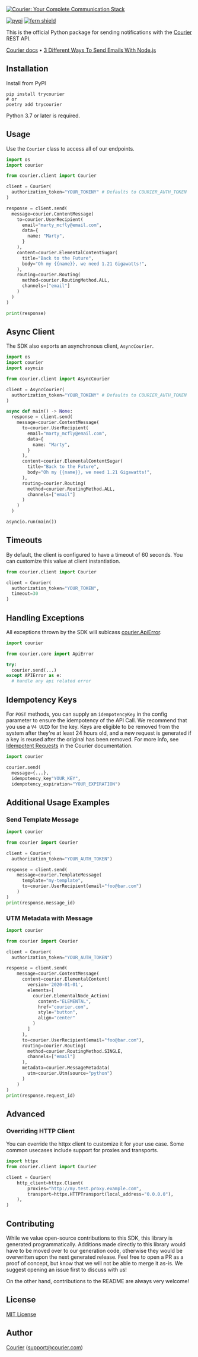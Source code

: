 [![Courier: Your Complete Communication Stack](https://marketing-assets-public.s3.us-west-1.amazonaws.com/github_nodejs.png)](https://courier.com)

[![pypi](https://img.shields.io/pypi/v/trycourier.svg)](https://pypi.python.org/pypi/trycourier)
[![fern shield](https://img.shields.io/badge/%F0%9F%8C%BF-SDK%20generated%20by%20Fern-brightgreen)](https://buildwithfern.com/?utm_source=trycourier/courier-node/readme)

This is the official Python package for sending notifications with the [Courier](https://courier.com) REST API.

[Courier docs](https://docs.courier.com/docs) • [3 Different Ways To Send Emails With Node.js](https://www.courier.com/blog/how-to-send-emails-with-node-js?utm_campaign=General-Content-Distribution&utm_source=github&utm_medium=node-sdk)

## Installation

Install from PyPI

```shell
pip install trycourier
# or 
poetry add trycourier
```

Python 3.7 or later is required.

## Usage
Use the `Courier` class to access all of our endpoints.

```python
import os
import courier

from courier.client import Courier

client = Courier(
  authorization_token="YOUR_TOKENY" # Defaults to COURIER_AUTH_TOKEN
)

response = client.send(
  message=courier.ContentMessage(
    to=courier.UserRecipient(
      email="marty_mcfly@email.com",
      data={
        name: "Marty",
      }
    ),
    content=courier.ElementalContentSugar(
      title="Back to the Future",
      body="Oh my {{name}}, we need 1.21 Gigawatts!",
    ),
    routing=courier.Routing(
      method=courier.RoutingMethod.ALL,
      channels=["email"]
    )
  )
)

print(response)
```

## Async Client
The SDK also exports an asynchronous client, `AsyncCourier`. 

```python
import os
import courier
import asyncio

from courier.client import AsyncCourier

client = AsyncCourier(
  authorization_token="YOUR_TOKENY" # Defaults to COURIER_AUTH_TOKEN
)

async def main() -> None: 
  response = client.send(
    message=courier.ContentMessage(
      to=courier.UserRecipient(
        email="marty_mcfly@email.com",
        data={
          name: "Marty",
        }
      ),
      content=courier.ElementalContentSugar(
        title="Back to the Future",
        body="Oh my {{name}}, we need 1.21 Gigawatts!",
      ),
      routing=courier.Routing(
        method=courier.RoutingMethod.ALL,
        channels=["email"]
      )
    )
  )

asyncio.run(main())
```

## Timeouts
By default, the client is configured to have a timeout of 60 seconds. 
You can customize this value at client instantiation. 

```python
from courier.client import Courier

client = Courier(
  authorization_token="YOUR_TOKEN",
  timeout=30
)
```

## Handling Exceptions
All exceptions thrown by the SDK will sublcass [courier.ApiError](./src/courier/core/api_error.py). 

```python
import courier

from courier.core import ApiError

try:
  courier.send(...)
except APIError as e:  
  # handle any api related error
```

## Idempotency Keys

For `POST` methods, you can supply an `idempotencyKey` in the config parameter to 
ensure the idempotency of the API Call. We recommend that you use a `V4 UUID` for the key. 
Keys are eligible to be removed from the system after they're at least 24 hours old, 
and a new request is generated if a key is reused after the original has been removed. 
For more info, see [Idempotent Requests](https://docs.courier.com/reference/idempotent-requests) 
in the Courier documentation.

```python
import courier

courier.send(
  message={...}, 
  idempotency_key"YOUR_KEY", 
  idempotency_expiration="YOUR_EXPIRATION")
```

## Additional Usage Examples

### Send Template Message

```python
import courier

from courier import Courier

client = Courier(
  authorization_token="YOUR_AUTH_TOKEN")

response = client.send(
    message=courier.TemplateMessage(
      template="my-template",
      to=courier.UserRecipient(email="foo@bar.com")
    )
)
print(response.message_id)
```

### UTM Metadata with Message

```python
import courier

from courier import Courier

client = Courier(
  authorization_token="YOUR_AUTH_TOKEN")

response = client.send(
    message=courier.ContentMessage(
      content=courier.ElementalContent(
        version='2020-01-01',
        elements=[
          courier.ElementalNode_Action(
            content="ELEMENTAL",
            href="courier.com",
            style="button",
            align="center"
          )
        ]
      ),
      to=courier.UserRecipient(email="foo@bar.com"),
      routing=courier.Routing(
        method=courier.RoutingMethod.SINGLE,
        channels=["email"]
      ),
      metadata=courier.MessageMetadata(
        utm=courier.Utm(source="python")
      )
    )
)
print(response.request_id)
```

## Advanced

### Overriding HTTP Client
You can override the httpx client to customize it for your use case. Some common usecases 
include support for proxies and transports.

```python 
import httpx
from courier.client import Courier

client = Courier(
    http_client=httpx.Client(
        proxies="http://my.test.proxy.example.com",
        transport=httpx.HTTPTransport(local_address="0.0.0.0"),
    ),
)
```

## Contributing

While we value open-source contributions to this SDK, this library is generated programmatically. Additions made directly to this library would have to be moved over to our generation code, otherwise they would be overwritten upon the next generated release. Feel free to open a PR as a proof of concept, but know that we will not be able to merge it as-is. We suggest opening an issue first to discuss with us!

On the other hand, contributions to the README are always very welcome!

## License

[MIT License](http://www.opensource.org/licenses/mit-license.php)

## Author

[Courier](https://github.com/trycourier) ([support@courier.com](mailto:support@courier.com))
